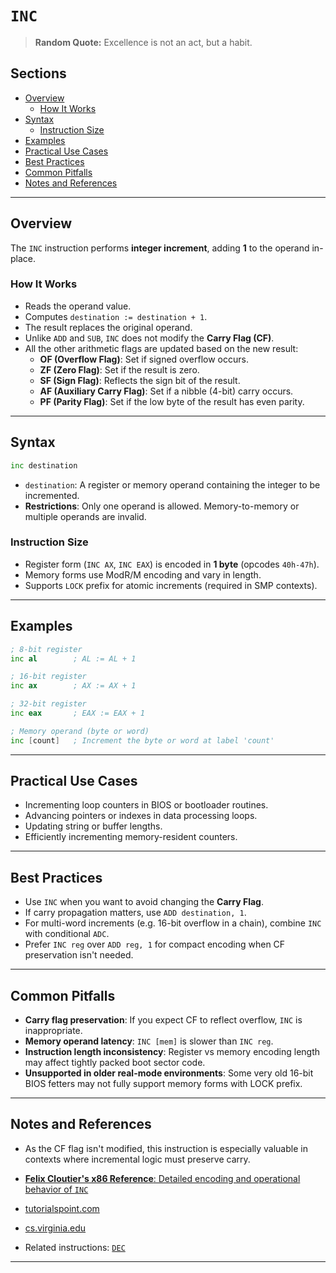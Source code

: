 # `INC`

> **Random Quote:** Excellence is not an act, but a habit.

## Sections

+ [Overview](#overview)
    - [How It Works](#how-it-works)
+ [Syntax](#syntax)
    - [Instruction Size](#instruction-size)
+ [Examples](#examples)
+ [Practical Use Cases](#practical-use-cases)
+ [Best Practices](#best-practices)
+ [Common Pitfalls](#common-pitfalls)
+ [Notes and References](#notes-and-references)

---

## Overview

The `INC` instruction performs **integer increment**, adding **1** to the operand in-place.

### How It Works

+ Reads the operand value.
+ Computes `destination := destination + 1`.
+ The result replaces the original operand.
+ Unlike `ADD` and `SUB`, `INC` does not modify the **Carry Flag (CF)**.
+ All the other arithmetic flags are updated based on the new result:
    - **OF (Overflow Flag)**: Set if signed overflow occurs.
    - **ZF (Zero Flag)**: Set if the result is zero.
    - **SF (Sign Flag)**: Reflects the sign bit of the result.
    - **AF (Auxiliary Carry Flag)**: Set if a nibble (4-bit) carry occurs.
    - **PF (Parity Flag)**: Set if the low byte of the result has even parity.

---

## Syntax

```asm
inc destination
```

+ `destination`: A register or memory operand containing the integer to be incremented.
+ **Restrictions**: Only one operand is allowed. Memory-to-memory or multiple operands are invalid.

### Instruction Size

+ Register form (`INC AX`, `INC EAX`) is encoded in **1 byte** (opcodes `40h-47h`).
+ Memory forms use ModR/M encoding and vary in length.
+ Supports `LOCK` prefix for atomic increments (required in SMP contexts).

---

## Examples

```asm
; 8-bit register
inc al        ; AL := AL + 1

; 16-bit register
inc ax        ; AX := AX + 1

; 32-bit register
inc eax       ; EAX := EAX + 1

; Memory operand (byte or word)
inc [count]   ; Increment the byte or word at label 'count'
```

---

## Practical Use Cases

+ Incrementing loop counters in BIOS or bootloader routines.
+ Advancing pointers or indexes in data processing loops.
+ Updating string or buffer lengths.
+ Efficiently incrementing memory-resident counters.

---

## Best Practices

+ Use `INC` when you want to avoid changing the **Carry Flag**.
+ If carry propagation matters, use `ADD destination, 1`.
+ For multi-word increments (e.g. 16-bit overflow in a chain), combine `INC` with conditional `ADC`.
+ Prefer `INC reg` over `ADD reg, 1` for compact encoding when CF preservation isn't needed.

---

## Common Pitfalls

+ **Carry flag preservation**: If you expect CF to reflect overflow, `INC` is inappropriate.
+ **Memory operand latency**: `INC [mem]` is slower than `INC reg`.
+ **Instruction length inconsistency**: Register vs memory encoding length may affect tightly packed boot sector code.
+ **Unsupported in older real-mode environments**: Some very old 16-bit BIOS fetters may not fully support memory forms with LOCK prefix.

---

## Notes and References

+ As the CF flag isn't modified, this instruction is especially valuable in contexts where incremental logic must preserve carry.

+ [**Felix Cloutier's x86 Reference**: Detailed encoding and operational behavior of `INC`](https://www.felixcloutier.com/x86/inc)
+ [tutorialspoint.com](https://www.tutorialspoint.com/assembly_programming/assembly_arithmetic_instructions.htm)
+ [cs.virginia.edu](https://www.cs.virginia.edu/~evans/cs216/guides/x86.html)

+ Related instructions: [`DEC`](./dec.md)

---
